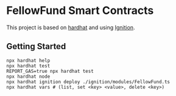 # FellowFund Smart Contracts

This project is based on [hardhat](https://hardhat.org/) and using [Ignition](https://hardhat.org/ignition/docs/getting-started#overview).

## Getting Started

```shell
npx hardhat help
npx hardhat test
REPORT_GAS=true npx hardhat test
npx hardhat node
npx hardhat ignition deploy ./ignition/modules/FellowFund.ts
npx hardhat vars # (list, set <key> <value>, delete <key>)
```